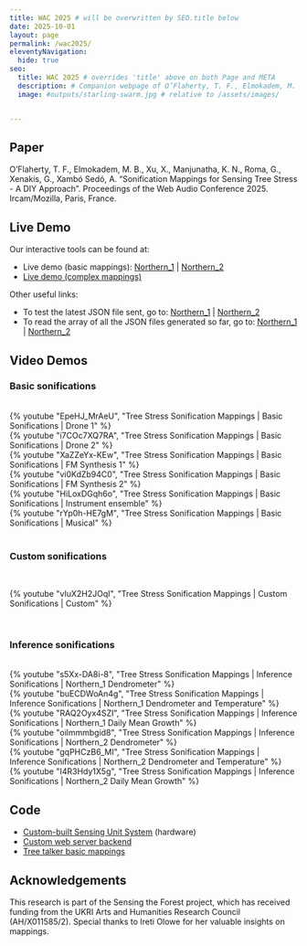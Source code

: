 ```yaml
---
title: WAC 2025 # will be overwritten by SEO.title below
date: 2025-10-01
layout: page
permalink: /wac2025/
eleventyNavigation:
  hide: true
seo:
  title: WAC 2025 # overrides 'title' above on both Page and META
  description: # Companion webpage of O’Flaherty, T. F., Elmokadem, M. B., Xu, X., Manjunatha, K. N., Roma, G., Xenakis, G., Xambó Sedó, A. “Sonification Mappings for Sensing Tree Stress - A DIY Approach”. Proceedings of the Web Audio Conference 2025. Ircam/Mozilla, Paris, France.
  image: #outputs/starling-swarm.jpg # relative to /assets/images/


---
```


## Paper

O’Flaherty, T. F., Elmokadem, M. B., Xu, X., Manjunatha, K. N., Roma, G., Xenakis, G., Xambó Sedó, A. “Sonification Mappings for Sensing Tree Stress - A DIY Approach”. Proceedings of the Web Audio Conference 2025. Ircam/Mozilla, Paris, France.  

## Live Demo

Our interactive tools can be found at:

* Live demo (basic mappings): [Northern_1](http://159.65.116.195:3000/?region=northern_1) | [Northern_2](http://159.65.116.195:3000/?region=northern_2)
* [Live demo (complex mappings)](https://stf-sv-tool.pages.dev)

Other useful links:

* To test the latest JSON file sent, go to: [Northern_1](http://159.65.116.195:3000/stf/northern_1/) | [Northern_2](http://159.65.116.195:3000/stf/northern_2/)
* To read the array of all the JSON files generated so far, go to: [Northern_1](http://159.65.116.195:3000/data/northern_1/all/) | [Northern_2](http://159.65.116.195:3000/data/northern_2/all/)


## Video Demos

### Basic sonifications 
<br />
<div class="grid grid-cols-1 sm:grid-cols-2 lg:grid-cols-3 gap-6">
  <div>
    {% youtube "EpeHJ_MrAeU", "Tree Stress Sonification Mappings | Basic Sonifications | Drone 1" %}
  </div>
  <div>
    {% youtube "i7COc7XQ7RA", "Tree Stress Sonification Mappings | Basic Sonifications | Drone 2" %}
  </div>
  <div>
    {% youtube "XaZZeYx-KEw", "Tree Stress Sonification Mappings | Basic Sonifications | FM Synthesis 1" %}
  </div>
  <div>
    {% youtube "vi0KdZb94C0", "Tree Stress Sonification Mappings | Basic Sonifications | FM Synthesis 2" %}
  </div>
  <div>
    {% youtube "HiLoxDGqh6o", "Tree Stress Sonification Mappings | Basic Sonifications | Instrument ensemble" %}
  </div>
  <div>
    {% youtube "rYp0h-HE7gM", "Tree Stress Sonification Mappings | Basic Sonifications | Musical" %}
  </div>
</div>

<br />

### Custom sonifications

<br />

{% youtube "vIuX2H2JOqI", "Tree Stress Sonification Mappings | Custom Sonifications | Custom" %}

<br />

### Inference sonifications

<br />
<div class="grid grid-cols-1 sm:grid-cols-2 lg:grid-cols-3 gap-6">
  <div>
    {% youtube "s5Xx-DA8i-8", "Tree Stress Sonification Mappings | Inference Sonifications | Northern_1 Dendrometer" %}
  </div>
  <div>
    {% youtube "buECDWoAn4g", "Tree Stress Sonification Mappings | Inference Sonifications | Northern_1 Dendrometer and Temperature" %}
  </div>
  <div>
    {% youtube "RAQ2Oyx4SZI", "Tree Stress Sonification Mappings | Inference Sonifications | Northern_1 Daily Mean Growth" %}
  </div>
  <div>
    {% youtube "oilmmmbgid8", "Tree Stress Sonification Mappings | Inference Sonifications | Northern_2 Dendrometer" %}
  </div>
  <div>
    {% youtube "gqPHCzB6_MI", "Tree Stress Sonification Mappings | Inference Sonifications | Northern_2 Dendrometer and Temperature" %}
  </div>
  <div>
    {% youtube "I4R3Hdy1X5g", "Tree Stress Sonification Mappings | Inference Sonifications | Northern_2 Daily Mean Growth" %}
  </div>
</div>

## Code

* [Custom-built Sensing Unit System](https://github.com/sensingtheforest/Sensing-Unit-System-Code) (hardware)
* [Custom web server backend](https://github.com/sensingtheforest/custom-web-server-backend)
* [Tree talker basic mappings](https://github.com/sensingtheforest/tree-talker-frontend-basic-mappings)

## Acknowledgements

This research is part of the Sensing the Forest project, which has received funding from the UKRI Arts and Humanities Research Council (AH/X011585/2). Special thanks to Ireti Olowe for her valuable insights on mappings.

